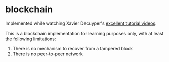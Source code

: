 # blockchain
Implemented while watching Xavier Decuyper's [excellent tutorial videos](https://www.savjee.be/videos/).

This is a blockchain implementation for learning purposes only, with at least the following limitations:
1. There is no mechanism to recover from a tampered block
1. There is no peer-to-peer network